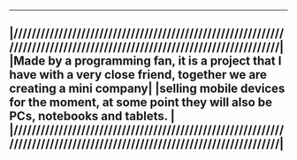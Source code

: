 --------------------------------------------------------------------------------------------------------------------------
|////////////////////////////////////////////////////////////////////////////////////////////////////////////////////////|
|Made by a programming fan, it is a project that I have with a very close friend, together we are creating a mini company|
|selling mobile devices for the moment, at some point they will also be PCs, notebooks and tablets.                      |
|////////////////////////////////////////////////////////////////////////////////////////////////////////////////////////|
--------------------------------------------------------------------------------------------------------------------------
